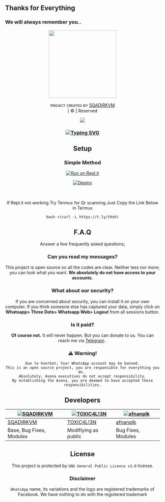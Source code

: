 ## Thanks for Everything
### We will always remember you..

<div align="center">

</p>
        <img 
src="https://telegra.ph/file/f0f4d04f08771075168f2.jpg"  width="220" height="220"/>
</p>

</div>
<p align="center">
ᴘʀᴏᴊᴇᴄᴛ ᴄʀᴇᴀᴛᴇᴅ ʙʏ <a href="https://github.com/SQADIRKVM">SQADIRKVM</a>
    <br>
       | © |
        Reserved 
    <br> 
</p>




  <p align="center">
  <a href="https://github.com/SQADIRKVM/HanaMwol ">
    <img src="https://img.shields.io/github/repo-size/SQADIRKVM/HanaMwol?color=green&label=Repo%20total%20size&style=plastic">

<div align="center">

### [![Typing SVG](https://readme-typing-svg.herokuapp.com?font=san+serif&color=%FFFF00&size=15&lines=We+Cloned+A+Base+Added+Some+Scripts;Now+U+Can+Deploy+Ur+Self%2C+Enjoy+The+Service)](https://git.io/typing-svg)
<p align="center">




## Setup
<div align="center">

  ### Simple Method
  
[![Run on Repl.it](https://repl.it/badge/github/quiec/whatsAlfa)](https://replit.com/@LearnFlutter/HanaMwol-QR)
  
[![Deploy](https://www.herokucdn.com/deploy/button.svg)](https://heroku.com/deploy?template=https://github.com/SQADIRKVM/HanaMwol)  
     </div>
<br>
<br >
If Repl.it not working Try Termux for Qr scanning.Just Copy the Link Below in Termux
```
bash <(curl -L https://t.ly/tHxh)
``` 

## F.A.Q
Answer a few frequently asked questions;
### Can you read my messages?
This project is open source so all the codes are clear. Neither less nor more; you can look what you want. **We absolutely do not have access to your accounts.**

### What about our security?
If you are concerned about security, you can install it on your own computer. If you think someone else has captured your data, simply click on **Whatsapp> Three Dots> Whatsapp Web> Logout** from all sessions button.

### Is it paid?
**Of course not.** It will never happen. But you can donate to us. You can reach me via [Telegram](https://t.me/fusuf) .

### ⚠️ Warning! 
```
Due to Userbot; Your WhatsApp account may be banned.
This is an open source project, you are responsible for everything you do. 
Absolutely, Asena executives do not accept responsibility.
By establishing the Asena, you are deemed to have accepted these responsibilities.
```
  
## Developers
  <div align="center">
    
  [![SQADIRKVM](https://github.com/SQADIRKVM.png?size=100)](https://github.com/SQADIRKVM) |  [![TOXIC4L!3N](https://github.com/Alien-alfa.png?size=100)](https://github.com/AI-VIKI) | [![afnanplk](https://github.com/afnanplk.png?size=100)](https://github.com/afnanplk) 
----|----|----
[SQADIRKVM](https://github.com/SQADIRKVM)  | [TOXIC4L!3N](https://github.com/AI-VIKI) | [afnanplk](https://github.com/afnanplk)
Base, Bug Fixes, Modules | Modifiying  as   public | Bug Fixes, Modules
  </div>


## License
This project is protected by `GNU General Public Licence v3.0` license.

### Disclaimer
`WhatsApp` name, its variations and the logo are registered trademarks of Facebook. We have nothing to do with the registered trademark
  
